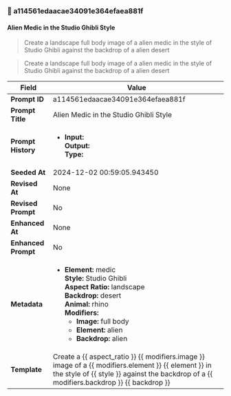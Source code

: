 

### 📜 a114561edaacae34091e364efaea881f

#### Alien Medic in the Studio Ghibli Style

> Create a landscape full body image of a alien medic in the style of Studio Ghibli against the backdrop of a alien desert

> Create a landscape full body image of a alien medic in the style of Studio Ghibli against the backdrop of a alien desert

| Field          | Value                                                                                                                                                                      |
|----------------|----------------------------------------------------------------------------------------------------------------------------------------------------------------------------|
| **Prompt ID**  | a114561edaacae34091e364efaea881f                                                                                                                                                            |
| **Prompt Title**  | Alien Medic in the Studio Ghibli Style                                                                                                                                                            |
| **Prompt History** | <ul><li>**Input:**  <br> **Output:**  <br> **Type:** </li></ul> |
| **Seeded At** | 2024-12-02 00:59:05.943450                                                                                                                                                   |
| **Revised At** | None                                                                                                                                                   |
| **Revised Prompt** | No                                                                                                                                                                      |
| **Enhanced At** | None                                                                                                                                                  |
| **Enhanced Prompt** | No                                                                                                                                                                    |
| **Metadata**   | <ul><li>**Element:** medic <br> **Style:** Studio Ghibli <br> **Aspect Ratio:** landscape <br> **Backdrop:** desert <br> **Animal:** rhino <br> **Modifiers:**<ul><li>**Image:** full body</li><li>**Element:** alien</li><li>**Backdrop:** alien</li></ul></li></ul> |
| **Template**   | Create a {{ aspect_ratio }} {{ modifiers.image }} image of a {{ modifiers.element }} {{ element }} in the style of {{ style }} against the backdrop of a {{ modifiers.backdrop }} {{ backdrop }}                                                                                                                                           |


